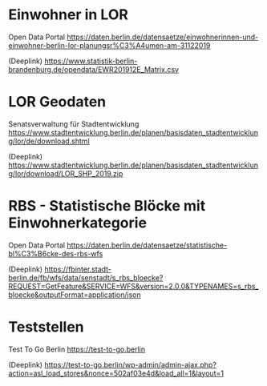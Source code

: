 # Einwohner in LOR
Open Data Portal https://daten.berlin.de/datensaetze/einwohnerinnen-und-einwohner-berlin-lor-planungsr%C3%A4umen-am-31122019

(Deeplink) https://www.statistik-berlin-brandenburg.de/opendata/EWR201912E_Matrix.csv

# LOR Geodaten

Senatsverwaltung für Stadtentwicklung https://www.stadtentwicklung.berlin.de/planen/basisdaten_stadtentwicklung/lor/de/download.shtml

(Deeplink) https://www.stadtentwicklung.berlin.de/planen/basisdaten_stadtentwicklung/lor/download/LOR_SHP_2019.zip

# RBS - Statistische Blöcke mit Einwohnerkategorie

Open Data Portal https://daten.berlin.de/datensaetze/statistische-bl%C3%B6cke-des-rbs-wfs

(Deeplink) https://fbinter.stadt-berlin.de/fb/wfs/data/senstadt/s_rbs_bloecke?REQUEST=GetFeature&SERVICE=WFS&version=2.0.0&TYPENAMES=s_rbs_bloecke&outputFormat=application/json

# Teststellen
Test To Go Berlin https://test-to-go.berlin

(Deeplink) https://test-to-go.berlin/wp-admin/admin-ajax.php?action=asl_load_stores&nonce=502af03e4d&load_all=1&layout=1
